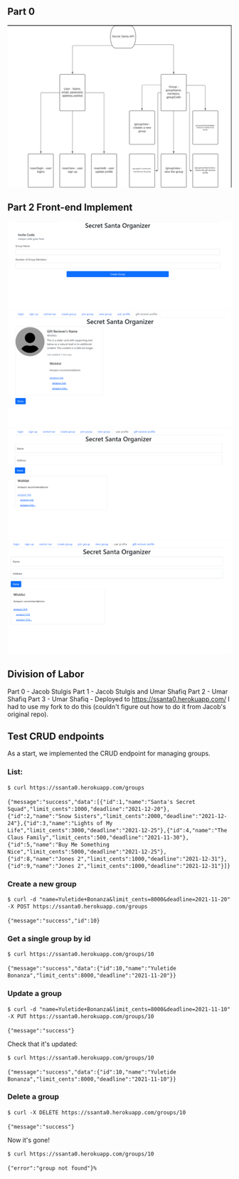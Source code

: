 ## Part 0
![FlowChart](secretsantaflowchart.png)

## Part 2 Front-end Implement
![Create](create.png)
![Read](read.png)
![Update](update.png)
![Delete](delete.png)
## Division of Labor
Part 0 - Jacob Stulgis
Part 1 - Jacob Stulgis and Umar Shafiq
Part 2 - Umar Shafiq
Part 3 - Umar Shafiq - Deployed to https://ssanta0.herokuapp.com/
I had to use my fork to do this (couldn't figure out how to do it from Jacob's original repo).

## Test CRUD endpoints

As a start, we implemented the CRUD endpoint for managing groups.

### List:
```
$ curl https://ssanta0.herokuapp.com/groups

{"message":"success","data":[{"id":1,"name":"Santa's Secret Squad","limit_cents":1000,"deadline":"2021-12-20"},{"id":2,"name":"Snow Sisters","limit_cents":2000,"deadline":"2021-12-24"},{"id":3,"name":"Lights of My Life","limit_cents":3000,"deadline":"2021-12-25"},{"id":4,"name":"The Claus Family","limit_cents":500,"deadline":"2021-11-30"},{"id":5,"name":"Buy Me Something Nice","limit_cents":5000,"deadline":"2021-12-25"},{"id":8,"name":"Jones 2","limit_cents":1000,"deadline":"2021-12-31"},{"id":9,"name":"Jones 2","limit_cents":1000,"deadline":"2021-12-31"}]}
```

### Create a new group
```
$ curl -d "name=Yuletide+Bonanza&limit_cents=8000&deadline=2021-11-20" -X POST https://ssanta0.herokuapp.com/groups

{"message":"success","id":10}
```

### Get a single group by id
```
$ curl https://ssanta0.herokuapp.com/groups/10

{"message":"success","data":{"id":10,"name":"Yuletide Bonanza","limit_cents":8000,"deadline":"2021-11-20"}}
```

### Update a group
```
$ curl -d "name=Yuletide+Bonanza&limit_cents=8000&deadline=2021-11-10" -X PUT https://ssanta0.herokuapp.com/groups/10

{"message":"success"}
```

Check that it's updated:
```
$ curl https://ssanta0.herokuapp.com/groups/10

{"message":"success","data":{"id":10,"name":"Yuletide Bonanza","limit_cents":8000,"deadline":"2021-11-10"}}
```

### Delete a group
```
$ curl -X DELETE https://ssanta0.herokuapp.com/groups/10

{"message":"success"}
```

Now it's gone!
```
$ curl https://ssanta0.herokuapp.com/groups/10

{"error":"group not found"}%
```
